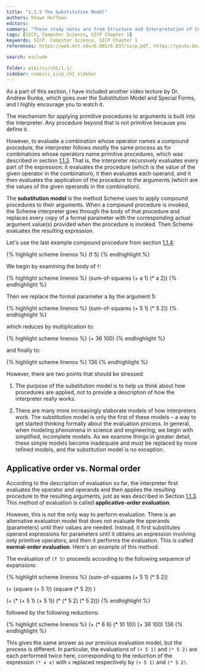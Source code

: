 ```yaml
---
title: "1.1.5 The Substitution Model"
authors: Shawn Hoffman
editors: 
summary: "These study notes are from Structure and Interpretation of Computer Programs - 2nd Edition (MIT Electrical Engineering and Computer Science) by Abelson, H. and Sussman, G."
tags: [SICP, Computer Science, SICP Chapter 1]
keywords: SICP, Computer Science, SICP Chapter 1
references: https://web.mit.edu/6.001/6.037/sicp.pdf, https://youtu.be/z3BGkwjCeZw

search: exclude

folder: wiki/cs/ch1/1.1/
sidebar: compsci_sicp_ch1_sidebar
---
```


As a part of this section, I have included another video lecture by Dr. Andrew Runka, which goes over the Substitution Model and Special Forms, and I highly encourage you to watch it.

The mechanism for applying primitive procedures to arguments is built into the interpreter. Any procedure beyond that is not primitive because you define it.

However, to evaluate a combination whose operator names a compound procedure, the interpreter follows mostly the same process as for combinations whose operators name primitive procedures, which was described in section [1.1.3](/wiki/cs/sicp/ch1/1.1/evaluating_combinations/). That is, the interpreter recursively evaluates every part of the expression: it evaluates the procedure (which is the value of the given operator in the combination), it then evaluates each operand, and it then evaluates the application of the procedure to the arguments (which are the values of the given operands in the combination).

The **substitution model** is the method Scheme uses to apply compound procedures to their arguments. When a compound procedure is invoked, the Scheme interpreter goes through the body of that procedure and replaces every copy of a formal parameter with the corresponding actual argument value(s) provided when the procedure is invoked. Then Scheme evaluates the resulting expression.

Let's use the last example compound procedure from section [1.1.4](/wiki/cs/sicp/ch1/1.1/compound_procedures/):

{% highlight scheme linenos %}
(f 5)
{% endhighlight %}

We begin by examining the body of `f`:

{% highlight scheme linenos %}
(sum-of-squares (+ a 1) (* a 2))
{% endhighlight %}

Then we replace the formal parameter a by the argument 5:

{% highlight scheme linenos %}
(sum-of-squares (+ 5 1) (* 5 2))
{% endhighlight %}

which reduces by multiplication to:

{% highlight scheme linenos %}
(+ 36 100)
{% endhighlight %}

and finally to:

{% highlight scheme linenos %}
136
{% endhighlight %}

However, there are two points that should be stressed:

1. The purpose of the substitution model is to help us think about how procedures are applied, not to provide a description of how the interpreter really works.

2. There are many more increasingly elaborate models of how interpreters work. The substitution model is only the first of these models – a way to get started thinking formally about the evaluation process. In general, when modeling phenomena in science and engineering, we begin with simplified, incomplete models. As we examine things in greater detail, these simple models become inadequate and must be replaced by more refined models, and the substitution model is no exception.

## Applicative order vs. Normal order

According to the description of evaluation so far, the interpreter first evaluates the operator and operands and then applies the resulting procedure to the resulting arguments, just as was described in Section [1.1.3](/wiki/cs/sicp/ch1/1.1/evaluating_combinations/). This method of evaluation is called **applicative-order evaluation**.

However, this is not the only way to perform evaluation. There is an alternative evaluation model that does not evaluate the operands (parameters) until their values are needed. Instead, it first substitutes operand expressions for parameters until it obtains an expression involving only primitive operators, and then it performs the evaluation. This is called **normal-order evaluation**. Here's an example of this method:

The evaluation of `(f 5)` proceeds according to the following sequence of expansions:

{% highlight scheme linenos %}
(sum-of-squares (+ 5 1) (* 5 2))

(+    (square (+ 5 1))      (square (* 5 2))   )

(+    (* (+ 5 1) (+ 5 1))   (* (* 5 2) (* 5 2)))
{% endhighlight %}

followed by the following reductions:

{% highlight scheme linenos %}
(+    (* 6 6)       (* 10 10))
            (+ 36 100)
                136
{% endhighlight %}

This gives the same answer as our previous evaluation model, but the process is different. In particular, the evaluations of `(+ 5 1)` and `(* 5 2)` are each performed twice here, corresponding to the reduction of the expression `(* x x)` with `x` replaced respectively by `(+ 5 1)` and `(* 5 2)`.
